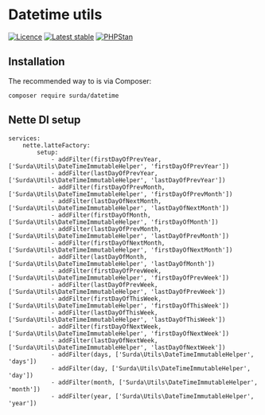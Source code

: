 # Datetime utils

[![Licence](https://img.shields.io/packagist/l/surda/datetime.svg?style=flat-square)](https://packagist.org/packages/surda/datetime)
[![Latest stable](https://img.shields.io/packagist/v/surda/datetime.svg?style=flat-square)](https://packagist.org/packages/surda/datetime)
[![PHPStan](https://img.shields.io/badge/PHPStan-enabled-brightgreen.svg?style=flat)](https://github.com/phpstan/phpstan)

## Installation

The recommended way to is via Composer:

```
composer require surda/datetime
```

## Nette DI setup

```neon
services:
	nette.latteFactory:
		setup:
			- addFilter(firstDayOfPrevYear, ['Surda\Utils\DateTimeImmutableHelper', 'firstDayOfPrevYear'])
			- addFilter(lastDayOfPrevYear, ['Surda\Utils\DateTimeImmutableHelper', 'lastDayOfPrevYear'])
			- addFilter(firstDayOfPrevMonth, ['Surda\Utils\DateTimeImmutableHelper', 'firstDayOfPrevMonth'])
			- addFilter(lastDayOfNextMonth, ['Surda\Utils\DateTimeImmutableHelper', 'lastDayOfNextMonth'])
			- addFilter(firstDayOfMonth, ['Surda\Utils\DateTimeImmutableHelper', 'firstDayOfMonth'])
			- addFilter(lastDayOfPrevMonth, ['Surda\Utils\DateTimeImmutableHelper', 'lastDayOfPrevMonth'])
			- addFilter(firstDayOfNextMonth, ['Surda\Utils\DateTimeImmutableHelper', 'firstDayOfNextMonth'])
			- addFilter(lastDayOfMonth, ['Surda\Utils\DateTimeImmutableHelper', 'lastDayOfMonth'])
			- addFilter(firstDayOfPrevWeek, ['Surda\Utils\DateTimeImmutableHelper', 'firstDayOfPrevWeek'])
			- addFilter(lastDayOfPrevWeek, ['Surda\Utils\DateTimeImmutableHelper', 'lastDayOfPrevWeek'])
			- addFilter(firstDayOfThisWeek, ['Surda\Utils\DateTimeImmutableHelper', 'firstDayOfThisWeek'])
			- addFilter(lastDayOfThisWeek, ['Surda\Utils\DateTimeImmutableHelper', 'lastDayOfThisWeek'])
			- addFilter(firstDayOfNextWeek, ['Surda\Utils\DateTimeImmutableHelper', 'firstDayOfNextWeek'])
			- addFilter(lastDayOfNextWeek, ['Surda\Utils\DateTimeImmutableHelper', 'lastDayOfNextWeek'])			
			- addFilter(days, ['Surda\Utils\DateTimeImmutableHelper', 'days'])
			- addFilter(day, ['Surda\Utils\DateTimeImmutableHelper', 'day'])
			- addFilter(month, ['Surda\Utils\DateTimeImmutableHelper', 'month'])
			- addFilter(year, ['Surda\Utils\DateTimeImmutableHelper', 'year'])
```
